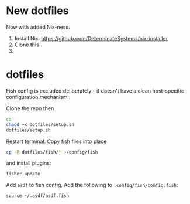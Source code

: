# New dotfiles

Now with added Nix-ness.

1. Install Nix: https://github.com/DeterminateSystems/nix-installer
2. Clone this
3. 

dotfiles
========

Fish config is excluded deliberately - it doesn't have a clean host-specific configuration mechanism.

Clone the repo then

```bash
cd
chmod +x dotfiles/setup.sh
dotfiles/setup.sh
```
Restart terminal. Copy fish files into place

```bash
cp -R dotfiles/fish/* ~/config/fish
```

and install plugins:

```bash
fisher update
```

Add `asdf` to fish config. Add the following to `.config/fish/config.fish`:

```text
source ~/.asdf/asdf.fish
````
